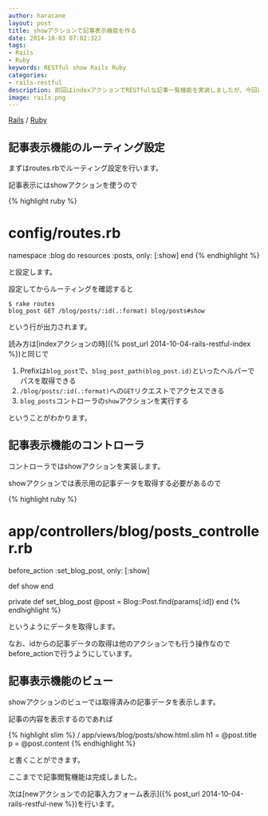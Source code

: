 ```yaml
---
author: haracane
layout: post
title: showアクションで記事表示機能を作る
date: 2014-10-03 07:02:32J
tags:
- Rails
- Ruby
keywords: RESTful show Rails Ruby
categories:
- rails-restful
description: 前回はindexアクションでRESTfulな記事一覧機能を実装しましたが、今回はshowアクションで各記事の表示を行います。
image: rails.png
---
```

[Rails](/tags/rails/) / [Ruby](/tags/ruby/)

## 記事表示機能のルーティング設定

まずはroutes.rbでルーティング設定を行います。

記事表示にはshowアクションを使うので

{% highlight ruby %}
# config/routes.rb
namespace :blog do
  resources :posts, only: [:show]
end
{% endhighlight %}

と設定します。

設定してからルーティングを確認すると

    $ rake routes
    blog_post GET /blog/posts/:id(.:format) blog/posts#show

という行が出力されます。

読み方は[indexアクションの時]({% post_url 2014-10-04-rails-restful-index %})と同じで

1. Prefixは`blog_post`で、`blog_post_path(blog_post.id)`といったヘルパーでパスを取得できる
2. `/blog/posts/:id(.:format)`への`GET`リクエストでアクセスできる
3. `blog_posts`コントローラの`show`アクションを実行する

ということがわかります。

## 記事表示機能のコントローラ

コントローラではshowアクションを実装します。

showアクションでは表示用の記事データを取得する必要があるので

{% highlight ruby %}
# app/controllers/blog/posts_controller.rb
before_action :set_blog_post, only: [:show]

def show
end

private
  def set_blog_post
    @post = Blog::Post.find(params[:id])
  end
{% endhighlight %}

というようにデータを取得します。

なお、idからの記事データの取得は他のアクションでも行う操作なのでbefore_actionで行うようにしています。

## 記事表示機能のビュー

showアクションのビューでは取得済みの記事データを表示します。

記事の内容を表示するのであれば

{% highlight slim %}
/ app/views/blog/posts/show.html.slim
h1 = @post.title
p = @post.content
{% endhighlight %}

と書くことができます。

ここまでで記事閲覧機能は完成しました。

次は[newアクションでの記事入力フォーム表示]({% post_url 2014-10-04-rails-restful-new %})を行います。
